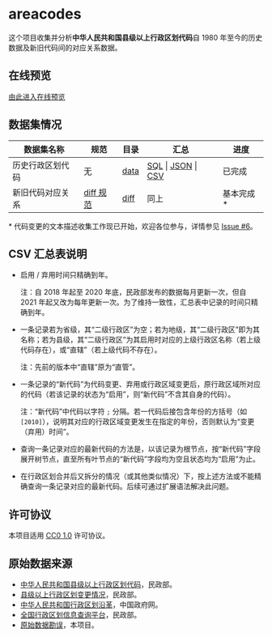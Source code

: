 # areacodes

这个项目收集并分析**中华人民共和国县级以上行政区划代码**自 1980 年至今的历史数据及新旧代码间的对应关系数据。

## 在线预览

[由此进入在线预览](https://yescallop.github.io/areacodes/)

## 数据集情况

| 数据集名称 | 规范 | 目录 | 汇总 | 进度 |
| - | - | - | - | - |
| 历史行政区划代码 | 无 | [data](data) | [SQL](sql) \| [JSON] \| [CSV] | 已完成 |
| 新旧代码对应关系 | [diff 规范](diff-spec.md) | [diff](diff) | 同上 | 基本完成* |

\* 代码变更的文本描述收集工作现已开始，欢迎各位参与，详情参见 [Issue #6](https://github.com/yescallop/areacodes/issues/6)。

## CSV 汇总表说明

- 启用 / 弃用时间只精确到年。

    注：自 2018 年起至 2020 年底，民政部发布的数据每月更新一次，但自 2021 年起又改为每年更新一次。为了维持一致性，汇总表中记录的时间只精确到年。
- 一条记录若为省级，其“二级行政区”为空；若为地级，其“二级行政区”即为其名称；若为县级，其“二级行政区”为其启用时对应的上级行政区名称（若上级代码存在），或“直辖”（若上级代码不存在）。

    注：先前的版本中“直辖”原为“直管”。
- 一条记录的“新代码”为代码变更、弃用或行政区域变更后，原行政区域所对应的代码（若该记录的状态为“启用”，则“新代码”不含其自身的代码）。

    注：“新代码”中代码以字符 `;` 分隔。若一代码后接包含年份的方括号（如 `[2010]`），说明其对应的行政区域变更发生在指定的年份，否则默认为“变更（弃用）时间”。
- 查询一条记录对应的最新代码的方法是，以该记录为根节点，按“新代码”字段展开树节点，直至所有叶节点的“新代码”字段均为空且状态均为“启用”为止。
- 在行政区划合并后又拆分的情况（或其他类似情况）下，按上述方法或不能精确查询一条记录对应的最新代码。后续可通过扩展语法解决此问题。

## 许可协议

本项目适用 [CC0 1.0] 许可协议。

## 原始数据来源

- [中华人民共和国县级以上行政区划代码][1]，民政部。
- [县级以上行政区划变更情况][2]，民政部。
- [中华人民共和国行政区划沿革][3]，中国政府网。
- [全国行政区划信息查询平台][4]，民政部。
- [原始数据勘误](errata.md)，本项目。

[CSV]: https://raw.githubusercontent.com/yescallop/areacodes/master/result.csv
[JSON]: https://raw.githubusercontent.com/yescallop/areacodes/master/codes.json
[CC0 1.0]: https://creativecommons.org/publicdomain/zero/1.0/deed.zh-hans
[1]: https://www.mca.gov.cn/n156/n186/index.html
[2]: http://xzqh.mca.gov.cn/description?dcpid=1
[3]: http://www.gov.cn/test/2006-02/27/content_212020.htm
[4]: http://xzqh.mca.gov.cn/map
